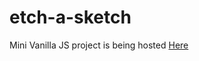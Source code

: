 # etch-a-sketch

Mini Vanilla JS project is being hosted [Here](https://abasher423.github.io/etch-a-sketch/)
